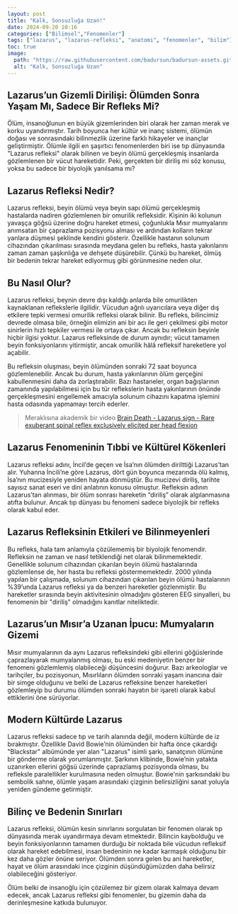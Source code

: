 ```yaml
---
layout: post
title: "Kalk, Sonsuzluğa Uzan!"
date: 2024-09-20 10:16
categories: ["Bilimsel","Fenomenler"]
tags: ["lazarus", "lazarus-refleksi", "anatomi", "fenomenler", "bilim"]
toc: true
image:
  path: "https://raw.githubusercontent.com/badursun/badursun-assets.github.io/refs/heads/main/img/lazarus-sign-66eea9d53d5dc.webp"
  alt: "Kalk, Sonsuzluğa Uzan"
---
```


## Lazarus’un Gizemli Dirilişi: Ölümden Sonra Yaşam Mı, Sadece Bir Refleks Mi?
Ölüm, insanoğlunun en büyük gizemlerinden biri olarak her zaman merak ve korku uyandırmıştır. Tarih boyunca her kültür ve inanç sistemi, ölümün doğası ve sonrasındaki bilinmezlik üzerine farklı hikayeler ve inançlar geliştirmiştir. Ölümle ilgili en şaşırtıcı fenomenlerden biri ise tıp dünyasında "Lazarus refleksi" olarak bilinen ve beyin ölümü gerçekleşmiş insanlarda gözlemlenen bir vücut hareketidir. Peki, gerçekten bir diriliş mi söz konusu, yoksa bu sadece bir biyolojik yanılsama mı?

## Lazarus Refleksi Nedir?
Lazarus refleksi, beyin ölümü veya beyin sapı ölümü gerçekleşmiş hastalarda nadiren gözlemlenen bir omurilik refleksidir. Kişinin iki kolunun yavaşça göğsü üzerine doğru hareket etmesi, çoğunlukla Mısır mumyalarını anımsatan bir çaprazlama pozisyonu alması ve ardından kolların tekrar yanlara düşmesi şeklinde kendini gösterir. Özellikle hastanın solunum cihazından çıkarılması sırasında meydana gelen bu refleks, hasta yakınlarını zaman zaman şaşkınlığa ve dehşete düşürebilir. Çünkü bu hareket, ölmüş bir bedenin tekrar hareket ediyormuş gibi görünmesine neden olur.

## Bu Nasıl Olur?
Lazarus refleksi, beynin devre dışı kaldığı anlarda bile omurilikten kaynaklanan reflekslerle ilgilidir. Vücudun ağrılı uyarıcılara veya diğer dış etkilere tepki vermesi omurilik refleksi olarak bilinir. Bu refleks, bilincimiz devrede olmasa bile, örneğin elimizin ani bir acı ile geri çekilmesi gibi motor sinirlerin hızlı tepkiler vermesi ile ortaya çıkar. Ancak bu refleksin beyinle hiçbir ilgisi yoktur. Lazarus refleksinde de durum aynıdır; vücut tamamen beyin fonksiyonlarını yitirmiştir, ancak omurilik hâlâ refleksif hareketlere yol açabilir.

Bu refleksin oluşması, beyin ölümünden sonraki 72 saat boyunca gözlemlenebilir. Ancak bu durum, hasta yakınlarının ölüm gerçeğini kabullenmesini daha da zorlaştırabilir. Bazı hastaneler, organ bağışlarının zamanında yapılabilmesi için bu tür reflekslerin hasta yakınlarının önünde gerçekleşmesini engellemek amacıyla solunum cihazını kapatma işlemini hasta odasında yapmamayı tercih ederler.

> Meraklısına akademik bir video [Brain Death - Lazarus sign - Rare exuberant spinal reflex exclusively elicited per head flexion
](https://www.youtube.com/watch?v=Nty6bICZlyA)

## Lazarus Fenomeninin Tıbbi ve Kültürel Kökenleri
Lazarus refleksi adını, İncil’de geçen ve İsa’nın ölümden dirilttiği Lazarus’tan alır. Yuhanna İncili’ne göre Lazarus, dört gün boyunca mezarında ölü kalmış, İsa’nın mucizesiyle yeniden hayata dönmüştür. Bu mucizevi diriliş, tarihte sayısız sanat eseri ve dini anlatının konusu olmuştur. Refleksin adının Lazarus’tan alınması, bir ölüm sonrası hareketin “diriliş” olarak algılanmasına atıfta bulunur. Ancak tıp dünyası bu fenomeni sadece biyolojik bir refleks olarak kabul eder.

## Lazarus Refleksinin Etkileri ve Bilinmeyenleri
Bu refleks, hala tam anlamıyla çözülememiş bir biyolojik fenomendir. Refleksin ne zaman ve nasıl tetiklendiği net olarak bilinmemektedir. Genellikle solunum cihazından çıkarılan beyin ölümü hastalarında gözlemlense de, her hasta bu refleksi göstermemektedir. 2000 yılında yapılan bir çalışmada, solunum cihazından çıkarılan beyin ölümü hastalarının %39’unda Lazarus refleksi ya da benzeri hareketler gözlenmiştir. Bu hareketler sırasında beyin aktivitesinin olmadığını gösteren EEG sinyalleri, bu fenomenin bir "diriliş" olmadığını kanıtlar niteliktedir.

## Lazarus’un Mısır’a Uzanan İpucu: Mumyaların Gizemi
Mısır mumyalarının da aynı Lazarus refleksindeki gibi ellerini göğüslerinde çaprazlayarak mumyalanmış olması, bu eski medeniyetin benzer bir fenomeni gözlemlemiş olabileceği düşüncesini doğurur. Bazı arkeologlar ve tarihçiler, bu pozisyonun, Mısırlıların ölümden sonraki yaşam inancına dair bir simge olduğunu ve belki de Lazarus refleksine benzer hareketleri gözlemleyip bu durumu ölümden sonraki hayatın bir işareti olarak kabul ettiklerini öne sürüyorlar.

## Modern Kültürde Lazarus
Lazarus refleksi sadece tıp ve tarih alanında değil, modern kültürde de iz bırakmıştır. Özellikle David Bowie’nin ölümünden bir hafta önce çıkardığı "Blackstar" albümünde yer alan "Lazarus" isimli şarkı, sanatçının ölümüne bir gönderme olarak yorumlanmıştır. Şarkının klibinde, Bowie’nin yatakta uzanırken ellerini göğsü üzerinde çaprazlamış pozisyonda olması, bu refleksle paralellikler kurulmasına neden olmuştur. Bowie'nin şarkısındaki bu sembolik sahne, ölümle yaşam arasındaki çizginin belirsizliğini sanat yoluyla yeniden gündeme getirmiştir.

## Bilinç ve Bedenin Sınırları
Lazarus refleksi, ölümün kesin sınırlarını sorgulatan bir fenomen olarak tıp dünyasında merak uyandırmaya devam etmektedir. Bilincin kaybolduğu ve beyin fonksiyonlarının tamamen durduğu bir noktada bile vücudun refleksif olarak hareket edebilmesi, insan bedeninin ne kadar karmaşık olduğunu bir kez daha gözler önüne seriyor. Ölümden sonra gelen bu ani hareketler, hayat ve ölüm arasındaki ince çizginin düşündüğümüzden daha belirsiz olabileceğini gösteriyor.

Ölüm belki de insanoğlu için çözülemez bir gizem olarak kalmaya devam edecek, ancak Lazarus refleksi gibi fenomenler, bu gizemin daha da derinleşmesine katkıda bulunuyor.


